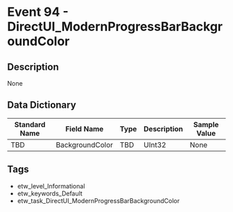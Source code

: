 # Event 94 - DirectUI_ModernProgressBarBackgroundColor

## Description
None

## Data Dictionary
|Standard Name|Field Name|Type|Description|Sample Value|
|---|---|---|---|---|
|TBD|BackgroundColor|TBD|UInt32|None|None|

## Tags
* etw_level_Informational
* etw_keywords_Default
* etw_task_DirectUI_ModernProgressBarBackgroundColor